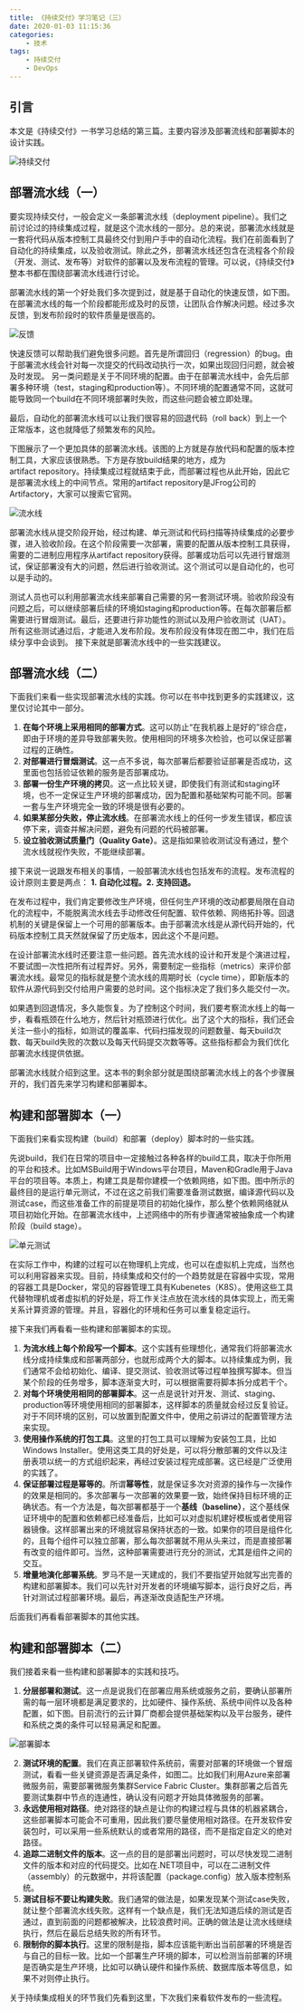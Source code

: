 ```yaml
---
title: 《持续交付》学习笔记（三）
date: 2020-01-03 11:15:36
categories:
    - 技术
tags: 
    - 持续交付
    - DevOps
---
```

## 引言
本文是《持续交付》一书学习总结的第三篇。主要内容涉及部署流线和部署脚本的设计实践。

![持续交付](cd.jpg)

## 部署流水线（一）
要实现持续交付，一般会定义一条部署流水线（deployment pipeline）。我们之前讨论过的持续集成过程，就是这个流水线的一部分。总的来说，部署流水线就是一套将代码从版本控制工具最终交付到用户手中的自动化流程。我们在前面看到了自动化的持续集成，以及验收测试。除此之外，部署流水线还包含在流程各个阶段（开发、测试、发布等）对软件的部署以及发布流程的管理。可以说，《持续交付》整本书都在围绕部署流水线进行讨论。

部署流水线的第一个好处我们多次提到过，就是基于自动化的快速反馈，如下图。在部署流水线的每一个阶段都能形成及时的反馈，让团队合作解决问题。经过多次反馈，到发布阶段时的软件质量是很高的。

![反馈](feedback.jpg)

<!--more-->
快速反馈可以帮助我们避免很多问题。首先是所谓回归（regression）的bug。由于部署流水线会针对每一次提交的代码改动执行一次，如果出现回归问题，就会被及时发现。
另一类问题是关于不同环境的配置。由于在部署流水线中，会先后部署多种环境（test，staging和production等）。不同环境的配置通常不同，这就可能导致同一个build在不同环境部署时失败，而这些问题会被立即处理。

最后，自动化的部署流水线可以让我们很容易的回退代码（roll back）到上一个正常版本，这也就降低了频繁发布的风险。

下图展示了一个更加具体的部署流水线。该图的上方就是存放代码和配置的版本控制工具，大家应该很熟悉。下方是存放build结果的地方，成为artifact repository。持续集成过程就结束于此，而部署过程也从此开始，因此它是部署流水线上的中间节点。常用的artifact repository是JFrog公司的Artifactory，大家可以搜索它官网。

![流水线](pipeline.jpg)

部署流水线从提交阶段开始，经过构建、单元测试和代码扫描等持续集成的必要步骤，进入验收阶段。在这个阶段需要一次部署，需要的配置从版本控制工具获得，需要的二进制应用程序从artifact repository获得。部署成功后可以先进行冒烟测试，保证部署没有大的问题，然后进行验收测试。这个测试可以是自动化的，也可以是手动的。

测试人员也可以利用部署流水线来部署自己需要的另一套测试环境。验收阶段没有问题之后，可以继续部署后续的环境如staging和production等。在每次部署后都需要进行冒烟测试。最后，还要进行非功能性的测试以及用户验收测试（UAT）。所有这些测试通过后，才能进入发布阶段。发布阶段没有体现在图二中，我们在后续分享中会谈到。
接下来就是部署流水线中的一些实践建议。

## 部署流水线（二）
下面我们来看一些实现部署流水线的实践。你可以在书中找到更多的实践建议，这里仅讨论其中一部分。

1. **在每个环境上采用相同的部署方式**。这可以防止“在我机器上是好的”综合症，即由于环境的差异导致部署失败。使用相同的环境多次检验，也可以保证部署过程的正确性。
2. **对部署进行冒烟测试**。这一点不多说，每次部署后都要验证部署是否成功，这里面也包括验证依赖的服务是否部署成功。
3. **部署一份生产环境的拷贝**。这一点比较关键，即使我们有测试和staging环境，也不一定保证生产环境的部署成功，因为配置和基础架构可能不同。部署一套与生产环境完全一致的环境是很有必要的。
4. **如果某部分失败，停止流水线**。在部署流水线上的任何一步发生错误，都应该停下来，调查并解决问题，避免有问题的代码被部署。
5. **设立验收测试质量门（Quality Gate）**。这是指如果验收测试没有通过，整个流水线就视作失败，不能继续部署。

接下来说一说跟发布相关的事情，一般部署流水线也包括发布的流程。发布流程的设计原则主要是两点：
**1. 自动化过程。2. 支持回退。**

在发布过程中，我们肯定要修改生产环境，但任何生产环境的改动都要局限在自动化的流程中，不能脱离流水线去手动修改任何配置、软件依赖、网络拓扑等。回退机制的关键是保留上一个可用的部署版本。由于部署流水线是从源代码开始的，代码版本控制工具天然就保留了历史版本，因此这个不是问题。

在设计部署流水线时还要注意一些问题。首先流水线的设计和开发是个演进过程，不要试图一次性把所有过程弄好。另外，需要制定一些指标（metrics）来评价部署流水线。最常见的指标就是整个流水线的周期时长（cycle time），即新版本的软件从源代码到交付给用户需要的总时间。这个指标决定了我们多久能交付一次。

如果遇到回退情况，多久能恢复。为了控制这个时间，我们要考察流水线上的每一步，看看瓶颈在什么地方，然后针对瓶颈进行优化。出了这个大的指标，我们还会关注一些小的指标，如测试的覆盖率、代码扫描发现的问题数量、每天build次数、每天build失败的次数以及每天代码提交次数等等。这些指标都会为我们优化部署流水线提供依据。

部署流水线就介绍到这里。这本书的剩余部分就是围绕部署流水线上的各个步骤展开的，我们首先来学习构建和部署脚本。

## 构建和部署脚本（一）

下面我们来看实现构建（build）和部署（deploy）脚本时的一些实践。

先说build，我们在日常的项目中一定接触过各种各样的build工具，取决于你所用的平台和技术。比如MSBuild用于Windows平台项目，Maven和Gradle用于Java平台的项目等。本质上，构建工具是帮你建模一个依赖网络，如下图。图中所示的最终目的是运行单元测试，不过在这之前我们需要准备测试数据，编译源代码以及测试case，而这些准备工作的前提是项目的初始化操作，那么整个依赖网络就从项目初始化开始。在部署流水线中，上述网络中的所有步骤通常被抽象成一个构建阶段（build stage）。

![单元测试](dependency.jpg)

在实际工作中，构建的过程可以在物理机上完成，也可以在虚拟机上完成，当然也可以利用容器来实现。目前，持续集成和交付的一个趋势就是在容器中实现，常用的容器工具是Docker，常见的容器管理工具有Kubenetes（K8S）。使用这些工具代替物理机或者虚拟机的好处是，将工作关注点放在流水线的具体实现上，而无需关系计算资源的管理。并且，容器化的环境和任务可以重复稳定运行。

接下来我们再看看一些构建和部署脚本的实现。

1. **为流水线上每个阶段写一个脚本**。这个实践有些理想化，通常我们将部署流水线分成持续集成和部署两部分，也就形成两个大的脚本。以持续集成为例，我们通常不会给初始化、编译、提交测试、验收测试等过程单独撰写脚本。但当某个阶段的任务增多，脚本逐渐变大时，可以根据需要将脚本拆分成若干个。
2. **对每个环境使用相同的部署脚本**。这一点是说针对开发、测试、staging、production等环境使用相同的部署脚本，这样脚本的质量就会经过反复验证。对于不同环境的区别，可以放置到配置文件中，使用之前讲过的配置管理方法来实现。
3. **使用操作系统的打包工具**。这里的打包工具可以理解为安装包工具，比如Windows Installer。使用这类工具的好处是，可以将分散部署的文件以及注册表项以统一的方式组织起来，再经过安装过程完成部署。这已经是广泛使用的实践了。
4. **保证部署过程是幂等的**。所谓**幂等性**，就是保证多次对资源的操作与一次操作的效果是相同的。多次部署与一次部署的效果要一致，始终保持目标环境的正确状态。有一个方法是，每次部署都基于一个**基线（baseline）**，这个基线保证环境中的配置和依赖都已经准备后，比如可以对虚拟机建好模板或者使用容器镜像。这样部署出来的环境就容易保持状态的一致。如果你的项目是组件化的，且每个组件可以独立部署，那么每次部署就不用从头来过，而是直接部署有改变的组件即可。当然，这种部署需要进行充分的测试，尤其是组件之间的交互。
5. **增量地演化部署系统**。罗马不是一天建成的，我们不要指望开始就写出完善的构建和部署脚本。我们可以先针对开发者的环境编写脚本，运行良好之后，再针对测试过程部署环境。最后，再逐渐改良适配生产环境。

后面我们再看看部署脚本的其他实践。

## 构建和部署脚本（二）

我们接着来看一些构建和部署脚本的实践和技巧。

1. **分层部署和测试**。这一点是说我们在部署应用系统或服务之前，要确认部署所需的每一层环境都是满足要求的，比如硬件、操作系统、系统中间件以及各种配置，如下图。目前流行的云计算厂商都会提供基础架构以及平台服务，硬件和系统之类的条件可以轻易满足和配置。

![部署脚本](layers.jpg)

2. **测试环境的配置**。我们在真正部署软件系统前，需要对部署的环境做一个冒烟测试，看看一些关键资源是否满足条件，如图二。比如我们利用Azure来部署微服务前，需要部署微服务集群Service Fabric Cluster。集群部署之后首先要测试集群中节点的连通性，确认没有问题才开始具体微服务的部署。
3. **永远使用相对路径**。绝对路径的缺点是让你的构建过程与具体的机器紧耦合，这些部署脚本可能会不可重用，因此我们要尽量使用相对路径。在开发软件安装包时，可以采用一些系统默认的或者常用的路径，而不是指定自定义的绝对路径。
4. **追踪二进制文件的版本**。这一点的目的是部署出问题时，可以尽快发现二进制文件的版本和对应的代码提交。比如在.NET项目中，可以在二进制文件（assembly）的元数据中，并将该配置（package.config）放入版本控制系统。
5. **测试目标不要让构建失败**。我们通常的做法是，如果发现某个测试case失败，就让整个部署流水线失败。这样有一个缺点是，我们无法知道后续的测试是否通过，直到前面的问题都被解决，比较浪费时间。正确的做法是让流水线继续执行，然后在最后总结失败的所有环节。
6. **限制你的脚本执行**。这里的限制是指，脚本应该能判断出当前部署的环境是否与自己的目标一致。比如一个部署生产环境的脚本，可以检测当前部署的环境是否确实是生产环境，比如可以确认硬件和操作系统、数据库版本等信息，如果不对则停止执行。

关于持续集成相关的环节我们先看到这里，下次我们来看软件发布的一些流程。
